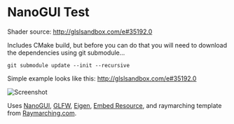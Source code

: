 # NanoGUI Test

Shader source:
http://glslsandbox.com/e#35192.0

Includes CMake build, but before you can do that you will need
to download the dependencies using git submodule...

    git submodule update --init --recursive

Simple example looks like this:
http://glslsandbox.com/e#35192.0

![Screenshot](https://raw.githubusercontent.com/darrenmothersele/nanogui-test/master/screenshot.png "Screenshot")

Uses [NanoGUI](https://github.com/wjakob/nanogui), [GLFW](http://www.glfw.org/),
[Eigen](http://eigen.tuxfamily.org/), [Embed Resource](https://github.com/cyrilcode/embed-resource),
and raymarching template from [Raymarching.com](http://raymarching.com/).
